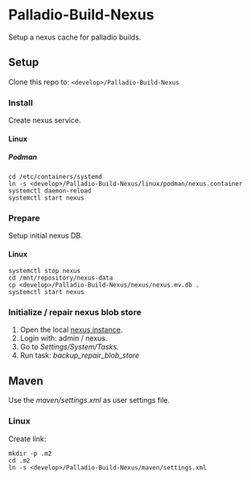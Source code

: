 # Palladio-Build-Nexus
Setup a nexus cache for palladio builds.  

## Setup
Clone this repo to: `<develop>/Palladio-Build-Nexus`

### Install
Create nexus service.

#### Linux
##### Podman
```
cd /etc/containers/systemd
ln -s <develop>/Palladio-Build-Nexus/linux/podman/nexus.container
systemctl daemon-reload
systemctl start nexus
```

### Prepare
Setup initial nexus DB.
#### Linux
```
systemctl stop nexus
cd /mnt/repository/nexus-data
cp <develop>/Palladio-Build-Nexus/nexus/nexus.mv.db .
systemctl start nexus
```

### Initialize / repair nexus blob store
1. Open the local [nexus instance](http://localhost:8081).
1. Login with: admin / nexus.
1. Go to _Settings/System/Tasks_.
1. Run task: _backup_repair_blob_store_

## Maven
Use the _maven/settings.xml_ as user settings file.

### Linux
Create link: 
```
mkdir -p .m2
cd .m2
ln -s <develop>/Palladio-Build-Nexus/maven/settings.xml
```
